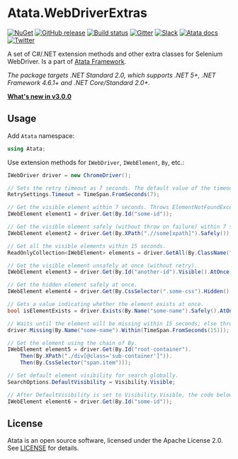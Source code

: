# Atata.WebDriverExtras

[![NuGet](http://img.shields.io/nuget/v/Atata.WebDriverExtras.svg?style=flat)](https://www.nuget.org/packages/Atata.WebDriverExtras/)
[![GitHub release](https://img.shields.io/github/release/atata-framework/atata-webdriverextras.svg)](https://github.com/atata-framework/atata-webdriverextras/releases)
[![Build status](https://dev.azure.com/atata-framework/atata-webdriverextras/_apis/build/status/atata-webdriverextras-ci?&branchName=main)](https://dev.azure.com/atata-framework/atata-webdriverextras/_build/latest?definitionId=11&branchName=main)
[![Gitter](https://badges.gitter.im/atata-framework/atata-webdriverextras.svg)](https://gitter.im/atata-framework/atata-webdriverextras)
[![Slack](https://img.shields.io/badge/join-Slack-green.svg?colorB=4EB898)](https://join.slack.com/t/atata-framework/shared_invite/zt-5j3lyln7-WD1ZtMDzXBhPm0yXLDBzbA)
[![Atata docs](https://img.shields.io/badge/docs-Atata_Framework-orange.svg)](https://atata.io)
[![Twitter](https://img.shields.io/badge/follow-@AtataFramework-blue.svg)](https://twitter.com/AtataFramework)

A set of C#/.NET extension methods and other extra classes for Selenium WebDriver.
Is a part of [Atata Framework](https://atata.io).

*The package targets .NET Standard 2.0, which supports .NET 5+, .NET Framework 4.6.1+ and .NET Core/Standard 2.0+.*

**[What's new in v3.0.0](https://github.com/atata-framework/atata-webdriverextras/releases/tag/v3.0.0)**

## Usage

Add `Atata` namespace:

```C#
using Atata;
```

Use extension methods for `IWebDriver`, `IWebElement`, `By`, etc.:

```C#
IWebDriver driver = new ChromeDriver();

// Sets the retry timeout as 7 seconds. The default value of the timeout is 5 seconds.
RetrySettings.Timeout = TimeSpan.FromSeconds(7);

// Get the visible element within 7 seconds. Throws ElementNotFoundException if the element is not found.
IWebElement element1 = driver.Get(By.Id("some-id"));

// Get the visible element safely (without throw on failure) within 7 seconds. Returns null if the element is not found.
IWebElement element2 = driver.Get(By.XPath(".//some[xpath]").Safely());

// Get all the visible elements within 15 seconds.
ReadOnlyCollection<IWebElement> elements = driver.GetAll(By.ClassName("some-class").Within(TimeSpan.FromSeconds(15)));

// Get the visible element unsafely at once (without retry).
IWebElement element3 = driver.Get(By.Id("another-id").Visible().AtOnce());

// Get the hidden element safely at once.
IWebElement element4 = driver.Get(By.CssSelector(".some-css").Hidden().Safely().AtOnce());

// Gets a value indicating whether the element exists at once.
bool isElementExists = driver.Exists(By.Name("some-name").Safely().AtOnce());

// Waits until the element will be missing within 15 seconds; else throws ElementNotMissingException.
driver.Missing(By.Name("some-name").Within(TimeSpan.FromSeconds(15)));

// Get the element using the chain of By.
IWebElement element5 = driver.Get(By.Id("root-container").
    Then(By.XPath("./div[@class='sub-container']")).
    Then(By.CssSelector("span.item")));

// Set default element visibility for search globally.
SearchOptions.DefaultVisibility = Visibility.Visible;

// After DefaultVisibility is set to Visibility.Visible, the code below will find only visible element.
IWebElement element6 = driver.Get(By.Id("some-id"));
```

## License

Atata is an open source software, licensed under the Apache License 2.0.
See [LICENSE](LICENSE) for details.
